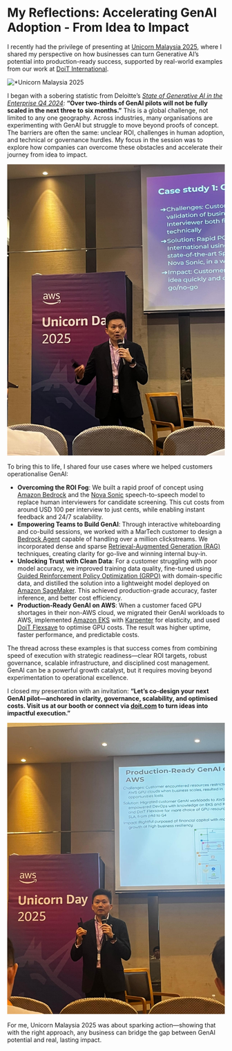 # My Reflections: Accelerating GenAI Adoption - From Idea to Impact

I recently had the privilege of presenting at [Unicorn Malaysia 2025](https://pages.awscloud.com/aws-unicorn-day-my.html), where I shared my perspective on how businesses can turn Generative AI’s potential into production-ready success, supported by real-world examples from our work at [DoiT International](https://doit.com).  

![*Unicorn Malaysia 2025](/assets/images/2025-07-29-AWS-Malaysia-Unicorn-Day-2025-presentation/opening.jpeg)

I began with a sobering statistic from Deloitte’s *[State of Generative AI in the Enterprise Q4 2024](https://www2.deloitte.com/us/en/insights/focus/generative-ai-in-the-enterprise.html)*: **“Over two-thirds of GenAI pilots will not be fully scaled in the next three to six months.”** This is a global challenge, not limited to any one geography. Across industries, many organisations are experimenting with GenAI but struggle to move beyond proofs of concept. The barriers are often the same: unclear ROI, challenges in human adoption, and technical or governance hurdles. My focus in the session was to explore how companies can overcome these obstacles and accelerate their journey from idea to impact.

![*Unicorn Malaysia 2025](/assets/images/2025-07-29-AWS-Malaysia-Unicorn-Day-2025-presentation/casestudy1.jpeg)

To bring this to life, I shared four use cases where we helped customers operationalise GenAI:  

- **Overcoming the ROI Fog**: We built a rapid proof of concept using [Amazon Bedrock](https://aws.amazon.com/bedrock/) and the [Nova Sonic](https://aws.amazon.com/blogs/machine-learning/introducing-nova-foundation-models/) speech-to-speech model to replace human interviewers for candidate screening. This cut costs from around USD 100 per interview to just cents, while enabling instant feedback and 24/7 scalability.  
- **Empowering Teams to Build GenAI**: Through interactive whiteboarding and co-build sessions, we worked with a MarTech customer to design a [Bedrock Agent](https://docs.aws.amazon.com/bedrock/latest/userguide/agents.html) capable of handling over a million clickstreams. We incorporated dense and sparse [Retrieval-Augmented Generation (RAG)](https://aws.amazon.com/what-is/retrieval-augmented-generation/) techniques, creating clarity for go-live and winning internal buy-in.  
- **Unlocking Trust with Clean Data**: For a customer struggling with poor model accuracy, we improved training data quality, fine-tuned using [Guided Reinforcement Policy Optimization (GRPO)](https://builder.aws.com/content/2rJrpj6m2eh591fjMcRZ3ushpB7/deep-dive-into-group-relative-policy-optimization-grpo) with domain-specific data, and distilled the solution into a lightweight model deployed on [Amazon SageMaker](https://aws.amazon.com/sagemaker/). This achieved production-grade accuracy, faster inference, and better cost efficiency.  
- **Production-Ready GenAI on AWS**: When a customer faced GPU shortages in their non-AWS cloud, we migrated their GenAI workloads to AWS, implemented [Amazon EKS](https://aws.amazon.com/eks/) with [Karpenter](https://karpenter.sh/) for elasticity, and used [DoiT Flexsave](https://www.doit.com/flexsave-for-compute/) to optimise GPU costs. The result was higher uptime, faster performance, and predictable costs.

The thread across these examples is that success comes from combining speed of execution with strategic readiness—clear ROI targets, robust governance, scalable infrastructure, and disciplined cost management. GenAI can be a powerful growth catalyst, but it requires moving beyond experimentation to operational excellence.

I closed my presentation with an invitation: **“Let’s co-design your next GenAI pilot—anchored in clarity, governance, scalability, and optimised costs. Visit us at our booth or connect via [doit.com](https://doit.com) to turn ideas into impactful execution.”**  

![*Unicorn Malaysia 2025](/assets/images/2025-07-29-AWS-Malaysia-Unicorn-Day-2025-presentation/closing.jpeg)

For me, Unicorn Malaysia 2025 was about sparking action—showing that with the right approach, any business can bridge the gap between GenAI potential and real, lasting impact.
